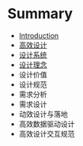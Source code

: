 # Summary

* [Introduction](README.md)
* [高效设计](gao-xiao-she-ji.md)
* [设计系统](she-ji-xi-tong.md)
* [设计理念](she-ji-li-nian.md)
* 设计价值
* 设计规范
* 需求分析
* 需求设计
* 动效设计与落地
* 高效数据驱动设计
* 高效设计交互规范

